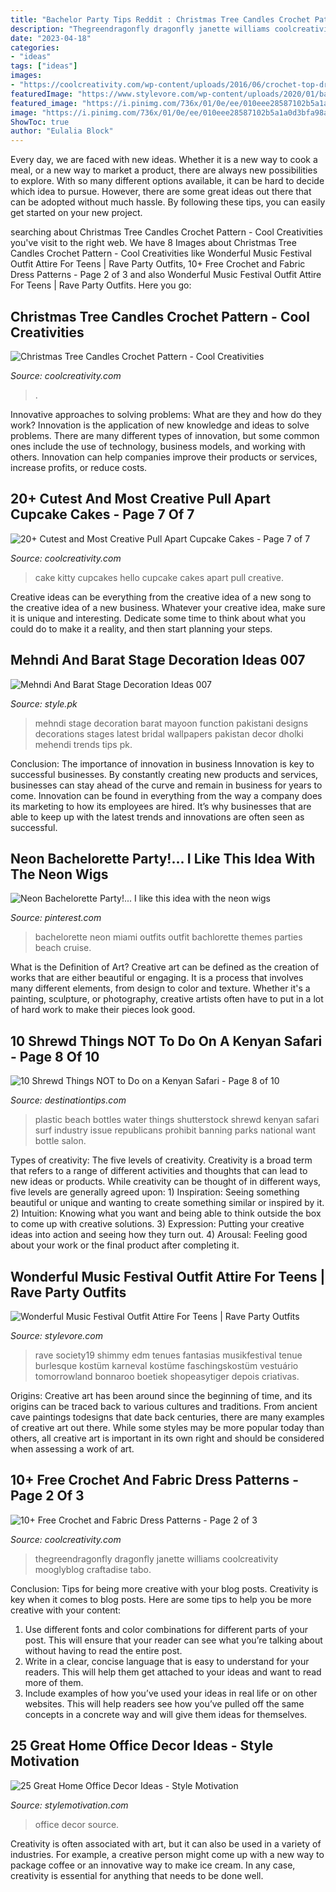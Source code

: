 ```yaml
---
title: "Bachelor Party Tips Reddit : Christmas Tree Candles Crochet Pattern"
description: "Thegreendragonfly dragonfly janette williams coolcreativity mooglyblog craftadise tabo"
date: "2023-04-18"
categories:
- "ideas"
tags: ["ideas"]
images:
- "https://coolcreativity.com/wp-content/uploads/2016/06/crochet-top-dress-with-free-pattern.jpg"
featuredImage: "https://www.stylevore.com/wp-content/uploads/2020/01/bacbecbf441405eef56791d2e9b94c79.jpg"
featured_image: "https://i.pinimg.com/736x/01/0e/ee/010eee28587102b5a1a0d3bfa98aa701--bachelorette-party-outfit-themes-cruise-bachelorette-party.jpg"
image: "https://i.pinimg.com/736x/01/0e/ee/010eee28587102b5a1a0d3bfa98aa701--bachelorette-party-outfit-themes-cruise-bachelorette-party.jpg"
ShowToc: true
author: "Eulalia Block"
---
```



Every day, we are faced with new ideas. Whether it is a new way to cook a meal, or a new way to market a product, there are always new possibilities to explore. With so many different options available, it can be hard to decide which idea to pursue. However, there are some great ideas out there that can be adopted without much hassle. By following these tips, you can easily get started on your new project.

	

		
searching about Christmas Tree Candles Crochet Pattern - Cool Creativities you've visit to the right web. We have 8 Images about Christmas Tree Candles Crochet Pattern - Cool Creativities like Wonderful Music Festival Outfit Attire For Teens | Rave Party Outfits, 10+ Free Crochet and Fabric Dress Patterns - Page 2 of 3 and also Wonderful Music Festival Outfit Attire For Teens | Rave Party Outfits. Here you go:
		
    
## Christmas Tree Candles Crochet Pattern - Cool Creativities

<img loading=lazy src="https://coolcreativity.com/wp-content/uploads/2020/12/Christmas-Tree-Candles-Crochet-Pattern.jpg" onerror="this.onerror=null;this.src='https://tse1.mm.bing.net/th?id=OIP.C2LHHDpYqvmDrQD2j-mIfAHaLH&amp;pid=15.1';" alt="Christmas Tree Candles Crochet Pattern - Cool Creativities">

_Source: coolcreativity.com_

>. 

	

Innovative approaches to solving problems: What are they and how do they work?
Innovation is the application of new knowledge and ideas to solve problems. There are many different types of innovation, but some common ones include the use of technology, business models, and working with others. Innovation can help companies improve their products or services, increase profits, or reduce costs.

    
## 20+ Cutest And Most Creative Pull Apart Cupcake Cakes - Page 7 Of 7

<img loading=lazy src="http://coolcreativity.com/wp-content/uploads/2016/03/Hello-Kitty-Cupcakes-Cake.jpg" onerror="this.onerror=null;this.src='https://tse1.mm.bing.net/th?id=OIP.He1TarsFOwdwiEPE8SUaXwHaLR&amp;pid=15.1';" alt="20+ Cutest and Most Creative Pull Apart Cupcake Cakes - Page 7 of 7">

_Source: coolcreativity.com_

>cake kitty cupcakes hello cupcake cakes apart pull creative. 

	

Creative ideas can be everything from the creative idea of a new song to the creative idea of a new business. Whatever your creative idea, make sure it is unique and interesting. Dedicate some time to think about what you could do to make it a reality, and then start planning your steps.

    
## Mehndi And Barat Stage Decoration Ideas 007

<img loading=lazy src="https://style.pk/wp-content/uploads/2014/08/Mehndi-And-Barat-Stage-Decoration-Ideas-007.jpg" onerror="this.onerror=null;this.src='https://tse3.mm.bing.net/th?id=OIP.-EmT8kquRCJJ0IXKamJvjQHaE8&amp;pid=15.1';" alt="Mehndi And Barat Stage Decoration Ideas 007">

_Source: style.pk_

>mehndi stage decoration barat mayoon function pakistani designs decorations stages latest bridal wallpapers pakistan decor dholki mehendi trends tips pk. 

	

Conclusion: The importance of innovation in business
Innovation is key to successful businesses. By constantly creating new products and services, businesses can stay ahead of the curve and remain in business for years to come. Innovation can be found in everything from the way a company does its marketing to how its employees are hired. It’s why businesses that are able to keep up with the latest trends and innovations are often seen as successful.

    
## Neon Bachelorette Party!... I Like This Idea With The Neon Wigs

<img loading=lazy src="https://i.pinimg.com/736x/01/0e/ee/010eee28587102b5a1a0d3bfa98aa701--bachelorette-party-outfit-themes-cruise-bachelorette-party.jpg" onerror="this.onerror=null;this.src='https://tse4.mm.bing.net/th?id=OIP.dGkJdk85WdOCOXyiA83x5gHaGT&amp;pid=15.1';" alt="Neon Bachelorette Party!... I like this idea with the neon wigs">

_Source: pinterest.com_

>bachelorette neon miami outfits outfit bachlorette themes parties beach cruise. 

	

What is the Definition of Art?
Creative art can be defined as the creation of works that are either beautiful or engaging. It is a process that involves many different elements, from design to color and texture. Whether it's a painting, sculpture, or photography, creative artists often have to put in a lot of hard work to make their pieces look good.

    
## 10 Shrewd Things NOT To Do On A Kenyan Safari - Page 8 Of 10

<img loading=lazy src="https://www.destinationtips.com/wp-content/uploads/2015/09/plastic-bottles-on-the-beach1-1200x795.jpg" onerror="this.onerror=null;this.src='https://tse3.mm.bing.net/th?id=OIP.nO2OpMdq16vABBeje4HTtQHaE6&amp;pid=15.1';" alt="10 Shrewd Things NOT to Do on a Kenyan Safari - Page 8 of 10">

_Source: destinationtips.com_

>plastic beach bottles water things shutterstock shrewd kenyan safari surf industry issue republicans prohibit banning parks national want bottle salon. 

	

Types of creativity: The five levels of creativity.
Creativity is a broad term that refers to a range of different activities and thoughts that can lead to new ideas or products. While creativity can be thought of in different ways, five levels are generally agreed upon: 1) Inspiration: Seeing something beautiful or unique and wanting to create something similar or inspired by it. 
2) Intuition: Knowing what you want and being able to think outside the box to come up with creative solutions. 
3) Expression: Putting your creative ideas into action and seeing how they turn out. 
4) Arousal: Feeling good about your work or the final product after completing it.

    
## Wonderful Music Festival Outfit Attire For Teens | Rave Party Outfits

<img loading=lazy src="https://www.stylevore.com/wp-content/uploads/2020/01/bacbecbf441405eef56791d2e9b94c79.jpg" onerror="this.onerror=null;this.src='https://tse1.mm.bing.net/th?id=OIP.1XUleS_YRVbt7npnuPPPjQHaJF&amp;pid=15.1';" alt="Wonderful Music Festival Outfit Attire For Teens | Rave Party Outfits">

_Source: stylevore.com_

>rave society19 shimmy edm tenues fantasias musikfestival tenue burlesque kostüm karneval kostüme faschingskostüm vestuário tomorrowland bonnaroo boetiek shopeasytiger depois criativas. 

	

Origins:
Creative art has been around since the beginning of time, and its origins can be traced back to various cultures and traditions. From ancient cave paintings todesigns that date back centuries, there are many examples of creative art out there. While some styles may be more popular today than others, all creative art is important in its own right and should be considered when assessing a work of art.

    
## 10+ Free Crochet And Fabric Dress Patterns - Page 2 Of 3

<img loading=lazy src="https://coolcreativity.com/wp-content/uploads/2016/06/crochet-top-dress-with-free-pattern.jpg" onerror="this.onerror=null;this.src='https://tse1.mm.bing.net/th?id=OIP.CFc6BWseioal55VRXQxkcwHaLH&amp;pid=15.1';" alt="10+ Free Crochet and Fabric Dress Patterns - Page 2 of 3">

_Source: coolcreativity.com_

>thegreendragonfly dragonfly janette williams coolcreativity mooglyblog craftadise tabo. 

	

Conclusion: Tips for being more creative with your blog posts.
Creativity is key when it comes to blog posts. Here are some tips to help you be more creative with your content: 
1. Use different fonts and color combinations for different parts of your post. This will ensure that your reader can see what you’re talking about without having to read the entire post. 
2. Write in a clear, concise language that is easy to understand for your readers. This will help them get attached to your ideas and want to read more of them. 
3. Include examples of how you’ve used your ideas in real life or on other websites. This will help readers see how you’ve pulled off the same concepts in a concrete way and will give them ideas for themselves. 

    
## 25 Great Home Office Decor Ideas - Style Motivation

<img loading=lazy src="http://www.stylemotivation.com/wp-content/uploads/2013/07/26-Great-Home-Office-Decor-Ideas-14.jpg" onerror="this.onerror=null;this.src='https://tse4.mm.bing.net/th?id=OIP.z0091P84JpKUg5A8DdB-UwHaLI&amp;pid=15.1';" alt="25 Great Home Office Decor Ideas - Style Motivation">

_Source: stylemotivation.com_

>office decor source. 

	

Creativity is often associated with art, but it can also be used in a variety of industries. For example, a creative person might come up with a new way to package coffee or an innovative way to make ice cream. In any case, creativity is essential for anything that needs to be done well.

